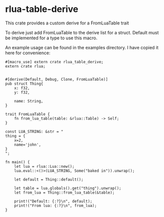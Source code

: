 # rlua-table-derive
This crate provides a custom derive for a FromLuaTable trait 


To derive just add FromLuaTable to the derive list for a struct. Default must be implemented for a type to use this macro.

An example usage can be found in the examples directory. I have copied it here for convenience:



    #[macro_use] extern crate rlua_table_derive;
    extern crate rlua;


    #[derive(Default, Debug, Clone, FromLuaTable)]
    pub struct Thing{
        x: f32,
        y: f32,

        name: String,
    }

    trait FromLuaTable {
        fn from_lua_table(table: &rlua::Table) -> Self;
    }

    const LUA_STRING: &str = "
    thing = {
        x=2,
        name='john',
    }
    ";

    fn main() {
        let lua = rlua::Lua::new();
        lua.eval::<()>(LUA_STRING, Some("baked in")).unwrap();

        let default = Thing::default();

        let table = lua.globals().get("thing").unwrap();
        let from_lua = Thing::from_lua_table(&table);

        print!("Default: {:?}\n", default);
        print!("From lua: {:?}\n", from_lua);
    }
